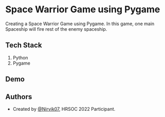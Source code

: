 
# Space Warrior Game using Pygame

Creating a Space Warrior Game using Pygame. In this game, one main Spaceship will fire rest of the enemy spaceship.


## Tech Stack

1. Python
2. Pygame


## Demo




## Authors

- Created by [@Nirvik07](https://github.com/Nirvik07), HRSOC 2022 Participant.

